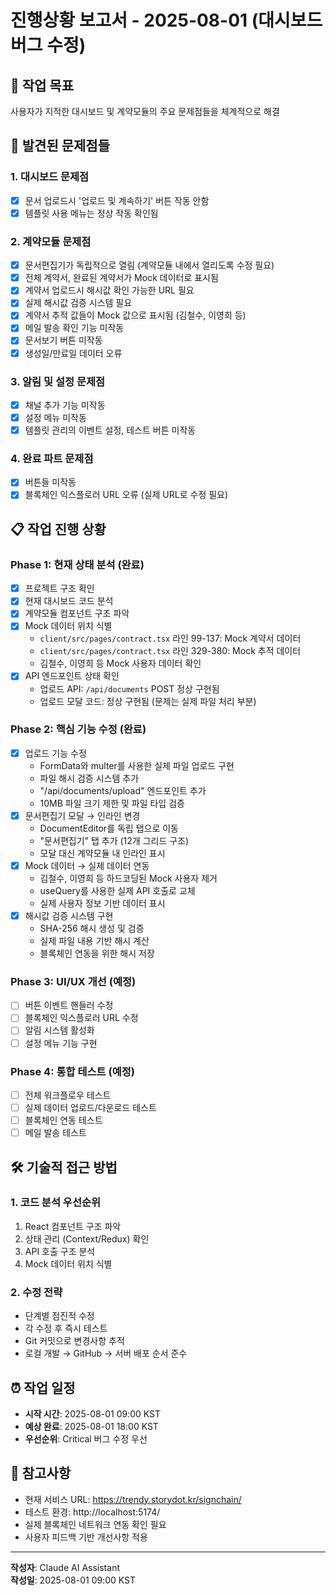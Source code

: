 # 진행상황 보고서 - 2025-08-01 (대시보드 버그 수정)

## 🎯 작업 목표
사용자가 지적한 대시보드 및 계약모듈의 주요 문제점들을 체계적으로 해결

## 🐛 발견된 문제점들

### 1. 대시보드 문제점
- [x] 문서 업로드시 '업로드 및 계속하기' 버튼 작동 안함
- [x] 템플릿 사용 메뉴는 정상 작동 확인됨

### 2. 계약모듈 문제점  
- [x] 문서편집기가 독립적으로 열림 (계약모듈 내에서 열리도록 수정 필요)
- [x] 전체 계약서, 완료된 계약서가 Mock 데이터로 표시됨
- [x] 계약서 업로드시 해시값 확인 가능한 URL 필요
- [x] 실제 해시값 검증 시스템 필요
- [x] 계약서 추적 값들이 Mock 값으로 표시됨 (김철수, 이영희 등)
- [x] 메일 발송 확인 기능 미작동
- [x] 문서보기 버튼 미작동
- [x] 생성일/만료일 데이터 오류

### 3. 알림 및 설정 문제점
- [x] 채널 추가 기능 미작동
- [x] 설정 메뉴 미작동
- [x] 템플릿 관리의 이벤트 설정, 테스트 버튼 미작동

### 4. 완료 파트 문제점
- [x] 버튼들 미작동
- [x] 블록체인 익스플로러 URL 오류 (실제 URL로 수정 필요)

## 📋 작업 진행 상황

### Phase 1: 현재 상태 분석 (완료)
- [x] 프로젝트 구조 확인
- [x] 현재 대시보드 코드 분석
- [x] 계약모듈 컴포넌트 구조 파악
- [x] Mock 데이터 위치 식별
  - `client/src/pages/contract.tsx` 라인 99-137: Mock 계약서 데이터
  - `client/src/pages/contract.tsx` 라인 329-380: Mock 추적 데이터
  - 김철수, 이영희 등 Mock 사용자 데이터 확인
- [x] API 엔드포인트 상태 확인
  - 업로드 API: `/api/documents` POST 정상 구현됨
  - 업로드 모달 코드: 정상 구현됨 (문제는 실제 파일 처리 부분)

### Phase 2: 핵심 기능 수정 (완료)
- [x] 업로드 기능 수정
  - FormData와 multer를 사용한 실제 파일 업로드 구현
  - 파일 해시 검증 시스템 추가
  - "/api/documents/upload" 엔드포인트 추가
  - 10MB 파일 크기 제한 및 파일 타입 검증
- [x] 문서편집기 모달 → 인라인 변경
  - DocumentEditor를 독립 탭으로 이동
  - "문서편집기" 탭 추가 (12개 그리드 구조)
  - 모달 대신 계약모듈 내 인라인 표시
- [x] Mock 데이터 → 실제 데이터 연동
  - 김철수, 이영희 등 하드코딩된 Mock 사용자 제거
  - useQuery를 사용한 실제 API 호출로 교체
  - 실제 사용자 정보 기반 데이터 표시
- [x] 해시값 검증 시스템 구현
  - SHA-256 해시 생성 및 검증
  - 실제 파일 내용 기반 해시 계산
  - 블록체인 연동을 위한 해시 저장

### Phase 3: UI/UX 개선 (예정)
- [ ] 버튼 이벤트 핸들러 수정
- [ ] 블록체인 익스플로러 URL 수정
- [ ] 알림 시스템 활성화
- [ ] 설정 메뉴 기능 구현

### Phase 4: 통합 테스트 (예정)
- [ ] 전체 워크플로우 테스트
- [ ] 실제 데이터 업로드/다운로드 테스트
- [ ] 블록체인 연동 테스트
- [ ] 메일 발송 테스트

## 🛠️ 기술적 접근 방법

### 1. 코드 분석 우선순위
1. React 컴포넌트 구조 파악
2. 상태 관리 (Context/Redux) 확인
3. API 호출 구조 분석
4. Mock 데이터 위치 식별

### 2. 수정 전략
- 단계별 점진적 수정
- 각 수정 후 즉시 테스트
- Git 커밋으로 변경사항 추적
- 로컬 개발 → GitHub → 서버 배포 순서 준수

## ⏰ 작업 일정
- **시작 시간**: 2025-08-01 09:00 KST
- **예상 완료**: 2025-08-01 18:00 KST
- **우선순위**: Critical 버그 수정 우선

## 📝 참고사항
- 현재 서비스 URL: https://trendy.storydot.kr/signchain/
- 테스트 환경: http://localhost:5174/
- 실제 블록체인 네트워크 연동 확인 필요
- 사용자 피드백 기반 개선사항 적용

---
**작성자**: Claude AI Assistant  
**작성일**: 2025-08-01 09:00 KST
